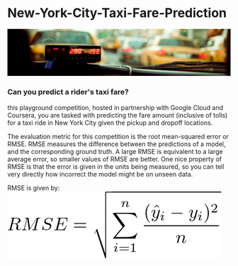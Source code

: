 # New-York-City-Taxi-Fare-Prediction

![alt text](https://github.com/rushidarge/New-York-City-Taxi-Fare-Prediction/blob/main/img/header.png?raw=true)
### Can you predict a rider's taxi fare?

this playground competition, hosted in partnership with Google Cloud and Coursera, you are tasked with predicting the fare amount (inclusive of tolls) for a taxi ride in New York City given the pickup and dropoff locations.

The evaluation metric for this competition is the root mean-squared error or RMSE. RMSE measures the difference between the predictions of a model, and the corresponding ground truth. A large RMSE is equivalent to a large average error, so smaller values of RMSE are better. One nice property of RMSE is that the error is given in the units being measured, so you can tell very directly how incorrect the model might be on unseen data.

RMSE is given by: ![alt text](https://github.com/rushidarge/New-York-City-Taxi-Fare-Prediction/blob/main/img/rmse.png?raw=true)

